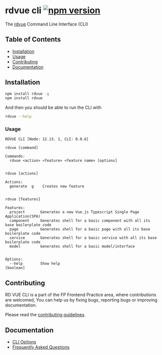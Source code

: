 # rdvue cli [![npm version](https://badge.fury.io/js/rdvue.svg)](https://badge.fury.io/js/rdvue)

The [rdvue](https://bitbucket.org/realdecoyteam/rd-vue-cli/src/master/) Command Line Interface (CLI)

## Table of Contents

- [Installation](#installation)
- [Usage](#usage)
- [Contributing](#contributing)
- [Documentation](#documentation)

## Installation

```bash
npm install rdvue -g
npm install rdvue
```

And then you should be able to run the CLI with

```bash
rdvue --help
```

### Usage

```
RDVUE CLI [Node: 12.13. 1, CLI: 0.0.6]

rdvue [command]

Commands:
  rdvue <action> <feature> <feature name> [options]


rdvue [actions]

Actions:
  generate  g    Creates new feature


rdvue [features]

Features:
  project       Generates a new Vue.js Typescript Single Page Application(SPA)
  component     Generates shell for a basic component with all its base boilerplate code
  page          Generates shell for a basic page with all its base boilerplate code
  service       Generates shell for a basic service with all its base boilerplate code
  model         Generates shell for a basic model/interface


Options:
  --help        Show help                                                   [boolean]
```

## Contributing

RD VUE CLI is a part of the FP Frontend Practice area, where contributions are welcomed, You can help us by fixing bugs, reporting bugs or improving documentation.

Please read the [contributing guidelines](CONTRIBUTING.md).

## Documentation

- [CLI Options](docs/README.md)
- [Frequently Asked Questions](docs/FAQ.md)
